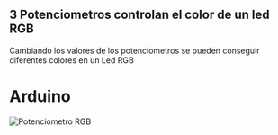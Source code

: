 ## 3 Potenciometros controlan el color de un led RGB

Cambiando los valores de los potenciometros se pueden conseguir diferentes colores en un Led RGB

# Arduino
![Potenciometro RGB](./Potenciometro%20RGB/Potenciometro%20RGB.png)

